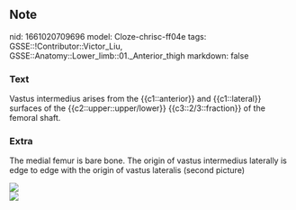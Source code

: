 ## Note
nid: 1661020709696
model: Cloze-chrisc-ff04e
tags: GSSE::!Contributor::Victor_Liu, GSSE::Anatomy::Lower_limb::01._Anterior_thigh
markdown: false

### Text
Vastus intermedius arises from the {{c1::anterior}} and {{c1::lateral}} surfaces of the {{c2::upper::upper/lower}} {{c3::2/3::fraction}} of the femoral shaft.

### Extra
The medial femur is bare bone. The origin of vastus intermedius
laterally is edge to edge with the origin of vastus lateralis
(second picture)
<div><img src=
"paste-88d490074a46bd6a7a82cb83be4b4064ef5d3f3a.jpg"></div>
<div><img src=
"paste-6ad5fd2d8cdeceabc8ba6381a685c9be7a60a54c.jpg"></div>
